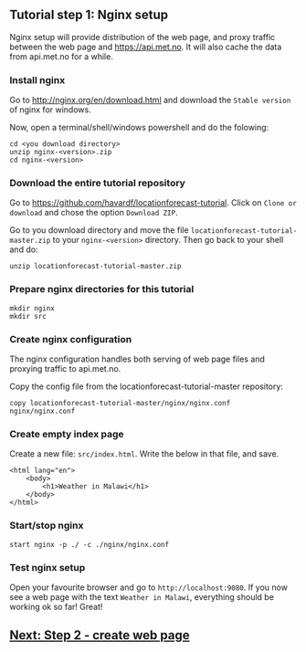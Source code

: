 ## Tutorial step 1: Nginx setup
Nginx setup will provide distribution of the web page, and proxy traffic between the web page and https://api.met.no. It will also cache the data from api.met.no for a while.

### Install nginx
Go to http://nginx.org/en/download.html and download the `Stable version` of nginx for windows.

Now, open a terminal/shell/windows powershell and do the folowing:
```
cd <you download directory>
unzip nginx-<version>.zip
cd nginx-<version>
```

### Download the entire tutorial repository
Go to https://github.com/havardf/locationforecast-tutorial. Click on `Clone or download` and chose the option `Download ZIP`.

Go to you download directory and move the file `locationforecast-tutorial-master.zip` to your `nginx-<version>` directory. 
Then go back to your shell and do:

```
unzip locationforecast-tutorial-master.zip
```

### Prepare nginx directories for this tutorial
```
mkdir nginx
mkdir src
```

### Create nginx configuration
The nginx configuration handles both serving of web page files and proxying traffic to api.met.no.

Copy the config file from the locationforecast-tutorial-master repository:
```
copy locationforecast-tutorial-master/nginx/nginx.conf nginx/nginx.conf
```

### Create empty index page
Create a new file: `src/index.html`. Write the below in that file, and save.

```
<html lang="en">
    <body>
        <h1>Weather in Malawi</h1>
    </body>
</html>
```

### Start/stop nginx
```
start nginx -p ./ -c ./nginx/nginx.conf
```

### Test nginx setup
Open your favourite browser and go to `http://localhost:9080`. If you now see a web page with the text `Weather in Malawi`, everything should be working ok so far! Great!


## [Next: Step 2 - create web page](step2-webpage.md)